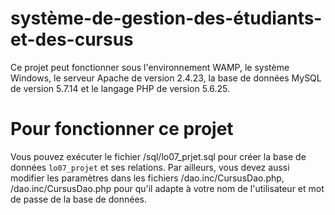 # système-de-gestion-des-étudiants-et-des-cursus
Ce projet peut fonctionner sous l'environnement WAMP,
le système Windows, le serveur Apache de version 2.4.23,
la base de données MySQL de version 5.7.14 et le langage PHP de version 5.6.25.

# Pour fonctionner ce projet
Vous pouvez exécuter le fichier /sql/lo07_prjet.sql pour créer la base de données `lo07_projet` et ses relations. 
Par ailleurs, vous devez aussi modifier les paramètres dans les fichiers 
/dao.inc/CursusDao.php, /dao.inc/CursusDao.php pour qu'il adapte à votre nom de l'utilisateur et mot de passe de la base de données.
